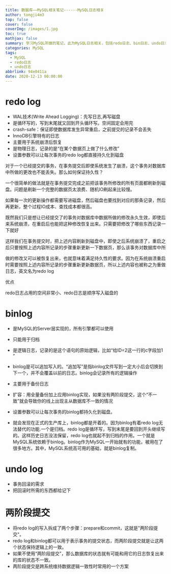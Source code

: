 ```yaml
---
title: 数据库——MySQL相关笔记------MySQL日志相关
author: tongji4m3
top: false
cover: false
coverImg: /images/1.jpg
toc: true
mathjax: false
summary: 学习MySQL所做的笔记，此为MySQL日志相关，包括redo日志、bin日志、undo日志等。
categories: MySQL
tags:
  - MySQL
  - redo日志
  - undo日志
abbrlink: 94e0411a
date: 2020-12-13 00:00:00
---
```




# redo log

+ WAL技术(Write Ahead Logging)：先写日志,再写磁盘
+ 是循环写的，写到末尾就又回到开头循环写。空间固定会用完
+ crash-safe：保证即使数据库发生异常重启，之前提交的记录不会丢失
+ InnoDB引擎特有的日志
+ 主要用于系统崩溃后恢复
+ 是物理日志，记录的是“在某个数据页上做了什么修改”
+ 设置参数可以让每次事务的redo log都直接持久化到磁盘



对于一个已经提交的事务，在事务提交后即使系统发生了崩溃，这个事务对数据库中所做的更改也不能丢失。那么如何保证持久性？

一个很简单的做法就是在事务提交完成之前把该事务所修改的所有页面都刷新到磁盘。问题是刷新一个完整的数据页太浪费、随机IO刷起来比较慢。

如果每一次的更新操作都需要写进磁盘，然后磁盘也要找到对应的那条记录，然后再更新，整个过程IO成本、查找成本都很高。

既然我们只是想让已经提交了的事务对数据库中数据所做的修改永久生效，即使后来系统崩溃，在重启后也能把这种修改恢复出来。只需要把修改了哪些东西记录一下就好

这样我们在事务提交时，把上述内容刷新到磁盘中，即使之后系统崩溃了，重启之后只要按照上述内容所记录的步骤重新更新一下数据页，那么该事务对数据库中所

做的修改又可以被恢复出来，也就意味着满足持久性的要求。因为在系统崩溃重启时需要按照上述内容所记录的步骤重新更新数据页，所以上述内容也被称之为重做日志，英文名为redo log

优点

redo日志占用的空间非常小、redo日志是顺序写入磁盘的

# binlog

+ 是MySQL的Server层实现的，所有引擎都可以使用

+ 只能用于归档

+ 是逻辑日志，记录的是这个语句的原始逻辑，比如“给ID=2这一行的c字段加1 ”

+ binlog是可以追加写入的。“追加写”是指binlog文件写到一定大小后会切换到下一个，并不会覆盖以前的日志。binlog会记录所有的逻辑操作

+ 主要用于备份日志

+ 扩容：用全量备份加上应用binlog实现，如果没有两阶段提交，这个“不一致”就会导致你的线上出现主从数据库不一致的情况

+ 设置参数可以让每次事务的binlog都持久化到磁盘。

+ 就会发现在正式的生产库上，binlog都是开着的。因为binlog有着redo log无法替代的功能.一个是归档。redo log是循环写，写到末尾是要回到开头继续写的。这样历史日志没法保留，redo log也就起不到归档的作用。一个就是MySQL系统依赖于binlog。binlog作为MySQL一开始就有的功能，被用在了很多地方。其中，MySQL系统高可用的基础，就是binlog复制。

    

# undo log

+ 事务回滚的需求
+ 把回滚时所需的东西都给记下

# 两阶段提交

+ 将redo log的写入拆成了两个步骤：prepare和commit，这就是"两阶段提交"。
+ redo log和binlog都可以用于表示事务的提交状态，而两阶段提交就是让这两个状态保持逻辑上的一致。
+ 如果不使用“两阶段提交”，那么数据库的状态就有可能和用它的日志恢复出来的库的状态不一致。
+ 两阶段提交是跨系统维持数据逻辑一致性时常用的一个方案